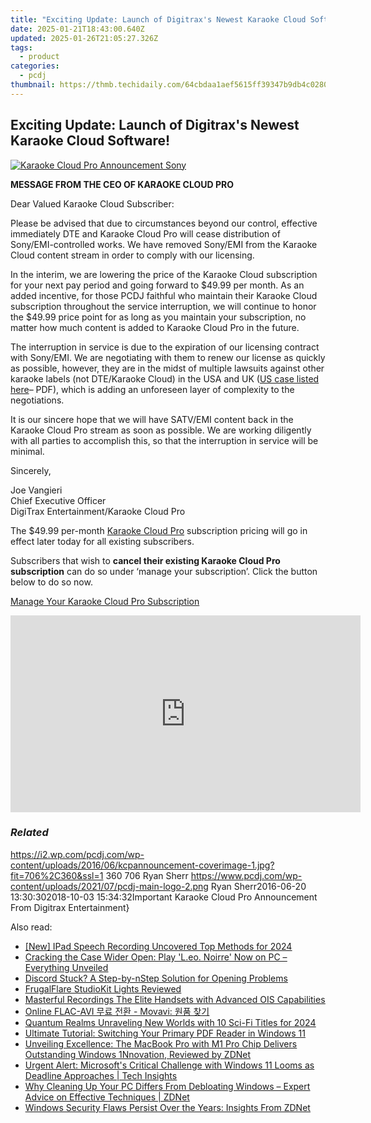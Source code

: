 ```yaml
---
title: "Exciting Update: Launch of Digitrax's Newest Karaoke Cloud Software!"
date: 2025-01-21T18:43:00.640Z
updated: 2025-01-26T21:05:27.326Z
tags:
  - product
categories:
  - pcdj
thumbnail: https://thmb.techidaily.com/64cbdaa1aef5615ff39347b9db4c0280ec8c3ce520d27154774aa65c3ef13831.jpg
---
```


## Exciting Update: Launch of Digitrax's Newest Karaoke Cloud Software!

[![Karaoke Cloud Pro Announcement Sony](https://i2.wp.com/pcdj.com/wp-content/uploads/2016/06/kcpannouncement-coverimage-1.jpg?resize=706%2C321&ssl=1)](https://i2.wp.com/pcdj.com/wp-content/uploads/2016/06/kcpannouncement-coverimage-1.jpg?fit=706%2C360&ssl=1 "Karaoke Cloud Pro Announcement - Sony")

**MESSAGE FROM THE CEO OF KARAOKE CLOUD PRO**

Dear Valued Karaoke Cloud Subscriber:

Please be advised that due to circumstances beyond our control, effective immediately DTE and Karaoke Cloud Pro will cease distribution of Sony/EMI-controlled works. We have removed Sony/EMI from the Karaoke Cloud content stream in order to comply with our licensing.

In the interim, we are lowering the price of the Karaoke Cloud subscription for your next pay period and going forward to $49.99 per month. As an added incentive, for those PCDJ faithful who maintain their Karaoke Cloud subscription throughout the service interruption, we will continue to honor the $49.99 price point for as long as you maintain your subscription, no matter how much content is added to Karaoke Cloud Pro in the future.

The interruption in service is due to the expiration of our licensing contract with Sony/EMI. We are negotiating with them to renew our license as quickly as possible, however, they are in the midst of multiple lawsuits against other karaoke labels (not DTE/Karaoke Cloud) in the USA and UK ([US case listed here](http://cdn.pacermonitor.com/pdfserver/GTD3O4A/51963941/SonyATV%5FMusic%5FPublishing%5FLLC%5Fet%5Fv%5F172902%5FOntario%5FInc%5Fet%5Fal%5F%5Ftnmdce-14-01929%5F%5F0337.1.pdf)– PDF), which is adding an unforeseen layer of complexity to the negotiations.

It is our sincere hope that we will have SATV/EMI content back in the Karaoke Cloud Pro stream as soon as possible. We are working diligently with all parties to accomplish this, so that the interruption in service will be minimal.

Sincerely,

Joe Vangieri  
Chief Executive Officer  
DigiTrax Entertainment/Karaoke Cloud Pro

The $49.99 per-month [Karaoke Cloud Pro](https://tools.techidaily.com/pcdj/products/) subscription pricing will go in effect later today for all existing subscribers.

Subscribers that wish to **cancel their existing Karaoke Cloud Pro subscription** can do so under ‘manage your subscription’. Click the button below to do so now.

[Manage Your Karaoke Cloud Pro Subscription](https://www.karaokelocker.com/change%5Facct.pl)

<!-- affiliate ads begin -->
<iframe width="560" height="315" src="https://www.youtube.com/embed/Xa2_mFu-obA?si=_xDGF1pv-dnuaDOr" title="YouTube video player" frameborder="0" allow="accelerometer; autoplay; clipboard-write; encrypted-media; gyroscope; picture-in-picture; web-share" referrerpolicy="strict-origin-when-cross-origin" allowfullscreen></iframe>
<!-- affiliate ads end -->

### _Related_

https://i2.wp.com/pcdj.com/wp-content/uploads/2016/06/kcpannouncement-coverimage-1.jpg?fit=706%2C360&ssl=1 360 706 Ryan Sherr https://www.pcdj.com/wp-content/uploads/2021/07/pcdj-main-logo-2.png Ryan Sherr2016-06-20 13:30:302018-10-03 15:34:32Important Karaoke Cloud Pro Announcement From Digitrax Entertainment}

<ins class="adsbygoogle"
     style="display:block"
     data-ad-format="autorelaxed"
     data-ad-client="ca-pub-7571918770474297"
     data-ad-slot="1223367746"></ins>

<ins class="adsbygoogle"
     style="display:block"
     data-ad-client="ca-pub-7571918770474297"
     data-ad-slot="8358498916"
     data-ad-format="auto"
     data-full-width-responsive="true"></ins>

<span class="atpl-alsoreadstyle">Also read:</span>
<div><ul>
<li><a href="https://video-capture.techidaily.com/new-ipad-speech-recording-uncovered-top-methods-for-2024/"><u>[New] IPad Speech Recording Uncovered Top Methods for 2024</u></a></li>
<li><a href="https://win-able.techidaily.com/1722999619643-cracking-the-case-wider-open-play-leo-noirre-now-on-pc-everything-unveiled/"><u>Cracking the Case Wider Open: Play 'L.eo. Noirre' Now on PC – Everything Unveiled</u></a></li>
<li><a href="https://win-able.techidaily.com/discord-stuck-a-step-by-nstep-solution-for-opening-problems/"><u>Discord Stuck? A Step-by-nStep Solution for Opening Problems</u></a></li>
<li><a href="https://buynow-help.techidaily.com/frugalflare-studiokit-lights-reviewed/"><u>FrugalFlare StudioKit Lights Reviewed</u></a></li>
<li><a href="https://extra-hints.techidaily.com/masterful-recordings-the-elite-handsets-with-advanced-ois-capabilities/"><u>Masterful Recordings The Elite Handsets with Advanced OIS Capabilities</u></a></li>
<li><a href="https://blog-min.techidaily.com/online-flac-avi-movavi/"><u>Online FLAC-AVI 무료 전환 - Movavi: 원품 찾기</u></a></li>
<li><a href="https://extra-support.techidaily.com/quantum-realms-unraveling-new-worlds-with-10-sci-fi-titles-for-2024/"><u>Quantum Realms Unraveling New Worlds with 10 Sci-Fi Titles for 2024</u></a></li>
<li><a href="https://win-hot.techidaily.com/ultimate-tutorial-switching-your-primary-pdf-reader-in-windows-11/"><u>Ultimate Tutorial: Switching Your Primary PDF Reader in Windows 11</u></a></li>
<li><a href="https://win-hot.techidaily.com/unveiling-excellence-the-macbook-pro-with-m1-pro-chip-delivers-outstanding-windows-1nnovation-reviewed-by-zdnet/"><u>Unveiling Excellence: The MacBook Pro with M1 Pro Chip Delivers Outstanding Windows 1Nnovation, Reviewed by ZDNet</u></a></li>
<li><a href="https://win-hot.techidaily.com/urgent-alert-microsofts-critical-challenge-with-windows-11-looms-as-deadline-approaches-tech-insights/"><u>Urgent Alert: Microsoft's Critical Challenge with Windows 11 Looms as Deadline Approaches | Tech Insights</u></a></li>
<li><a href="https://win-hot.techidaily.com/why-cleaning-up-your-pc-differs-from-debloating-windows-expert-advice-on-effective-techniques-zdnet/"><u>Why Cleaning Up Your PC Differs From Debloating Windows – Expert Advice on Effective Techniques | ZDNet</u></a></li>
<li><a href="https://win-hot.techidaily.com/windows-security-flaws-persist-over-the-years-insights-from-zdnet/"><u>Windows Security Flaws Persist Over the Years: Insights From ZDNet</u></a></li>
</ul></div>


